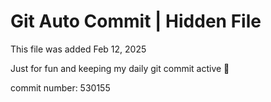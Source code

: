 # Git Auto Commit | Hidden File

This file was added Feb 12, 2025

Just for fun and keeping my daily git commit active 🤪

commit number: 530155

